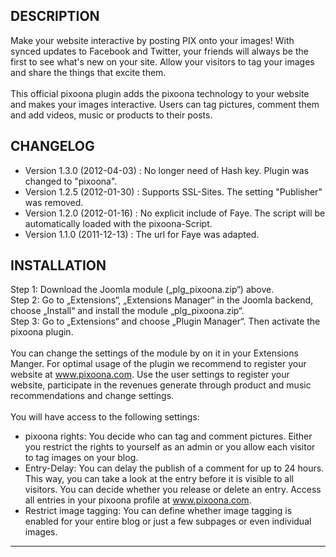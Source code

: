 DESCRIPTION
-----------
Make your website interactive by posting PIX onto your images! With synced updates to Facebook and Twitter, your friends will always be the first to see what's new on your site. Allow your visitors to tag your images and share the things that excite them. <br /><br />
This official pixoona plugin adds the pixoona technology to your website and makes your images interactive. Users can tag pictures, comment them and add videos, music or products to their posts.

CHANGELOG
---------

* Version 1.3.0 (2012-04-03) : No longer need of Hash key. Plugin was changed to "pixoona".
* Version 1.2.5 (2012-01-30) : Supports SSL-Sites.  The setting "Publisher" was removed.
* Version 1.2.0 (2012-01-16) : No explicit include of Faye. The script will be automatically loaded with the pixoona-Script.
* Version 1.1.0 (2011-12-13) : The url for Faye was adapted.


INSTALLATION
------------
Step 1: Download the Joomla module („plg_pixoona.zip“) above. <br />
Step 2: Go to „Extensions“, „Extensions Manager“ in the Joomla backend, choose „Install“ and install the module „plg_pixoona.zip“.<br />
Step 3: Go to „Extensions“ and choose „Plugin Manager“. Then activate the pixoona plugin.<br />
<br />
You can change the settings of the module by on it in your Extensions Manger. For optimal usage of the plugin we recommend to register your website at <a href="www.pixoona.com">www.pixoona.com</a>. Use the user settings to register your website, participate in the revenues generate through product and music recommendations and change settings.<br />
<br />
You will have access to the following settings: <br />
* pixoona rights: You decide who can tag and comment pictures. Either you restrict the rights to yourself as an admin or you allow each visitor to tag images on your blog.
* Entry-Delay: You can delay the publish of a comment for up to 24 hours. This way, you can take a look at the entry before it is visible to all visitors. You can decide whether you release or delete an entry. Access all entries in your pixoona profile at <a href="www.pixoona.com">www.pixoona.com</a>. 
* Restrict image tagging: You can define whether image tagging is enabled for your entire blog or just a few subpages or even individual images. 

*****
